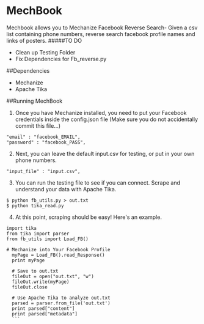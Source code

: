 # MechBook
Mechbook allows you to Mechanize Facebook Reverse Search- Given a csv list containing phone numbers, reverse search facebook profile names and links of posters.
#####TO DO
- Clean up Testing Folder
- Fix Dependencies for Fb_reverse.py

##Dependencies
- Mechanize
- Apache Tika

##Running MechBook
1. Once you have Mechanize installed, you need to put your Facebook credentials inside the config.json file (Make sure you do not accidentally commit this file...) 

  ```
  "email" : "facebook_EMAIL",
  "password" : "facebook_PASS",
  ```
2. Next, you can leave the default input.csv for testing, or put in your own phone numbers.  
  ```
  "input_file" : "input.csv",
  ```

3. You can run the testing file to see if you can connect. Scrape and understand your data with Apache Tika.
  ```
  $ python fb_utils.py > out.txt
  $ python tika_read.py
  ```
  
4. At this point, scraping should be easy! Here's an example.  
  ```
  import tika
  from tika import parser
  from fb_utils import Load_FB()
  
  # Mechanize into Your Facebook Profile
	myPage = Load_FB().read_Response()
	print myPage
	
	# Save to out.txt
	fileOut = open("out.txt", "w")
	fileOut.write(myPage)	
  	fileOut.close
	  
	# Use Apache Tika to analyze out.txt
  	parsed = parser.from_file('out.txt')
	print parsed["content"]
	print parsed["metadata"]
	```
